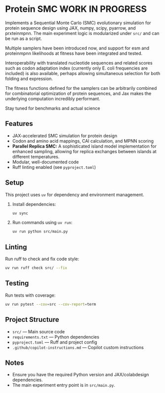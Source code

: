 # Protein SMC WORK IN PROGRESS

Implements a Sequential Monte Carlo (SMC) evolutionary simulation for protein sequence design using JAX, numpy, scipy, pyarrow, and prxteinmpnn. The main experiment logic is modularized under `src/` and can be run as a script.

Multiple samplers have been introduced now, and support for esm and proteinmpnn likelihoods at fitness have been integrated and tested.

Interoperability with translated nucleotide sequences and related scores such as codon adaptation index (currently only E. coli frequencies are included) is also available, perhaps allowing simultaneous selection for both folding and expression.

The fitness functions defined for the samplers can be arbitrarily combined for combinatorial optimization of protein sequences, and Jax makes the underlying computation incredibly performant.

Stay tuned for benchmarks and actual science

## Features

- JAX-accelerated SMC simulation for protein design
- Codon and amino acid mappings, CAI calculation, and MPNN scoring
- **Parallel Replica SMC:** A sophisticated island model implementation for enhanced sampling, allowing for replica exchanges between islands at different temperatures.
- Modular, well-documented code
- Ruff linting enabled (see `pyproject.toml`)

## Setup

This project uses `uv` for dependency and environment management.

1. Install dependencies:

   ```zsh
   uv sync
   ```

2. Run commands using `uv run`:

   ```zsh
   uv run python src/main.py
   ```

## Linting

Run ruff to check and fix code style:

```zsh
uv run ruff check src/ --fix
```

## Testing

Run tests with coverage:

```zsh
uv run pytest --cov=src --cov-report=term
```

## Project Structure

- `src/` — Main source code
- `requirements.txt` — Python dependencies
- `pyproject.toml` — Ruff and project config
- `.github/copilot-instructions.md` — Copilot custom instructions

## Notes

- Ensure you have the required Python version and JAX/colabdesign dependencies.
- The main experiment entry point is in `src/main.py`.
